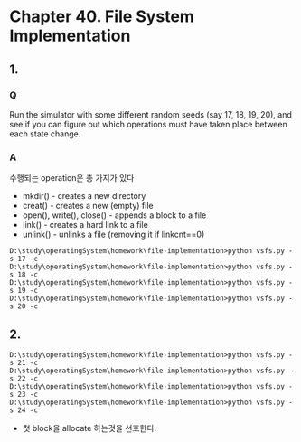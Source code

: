 # Chapter 40. File System Implementation
## 1.
### Q
Run the simulator with some different random seeds (say 17, 18, 19, 20), and see if you can figure out which operations must have taken place between each state change.
### A
수행되는 operation은 총 가지가 있다
* mkdir() - creates a new directory
* creat() - creates a new (empty) file
* open(), write(), close() - appends a block to a file
* link() - creates a hard link to a file
* unlink() - unlinks a file (removing it if linkcnt==0)
```
D:\study\operatingSystem\homework\file-implementation>python vsfs.py -s 17 -c
D:\study\operatingSystem\homework\file-implementation>python vsfs.py -s 18 -c
D:\study\operatingSystem\homework\file-implementation>python vsfs.py -s 19 -c
D:\study\operatingSystem\homework\file-implementation>python vsfs.py -s 20 -c
```
## 2.
```
D:\study\operatingSystem\homework\file-implementation>python vsfs.py -s 21 -c
D:\study\operatingSystem\homework\file-implementation>python vsfs.py -s 22 -c
D:\study\operatingSystem\homework\file-implementation>python vsfs.py -s 23 -c
D:\study\operatingSystem\homework\file-implementation>python vsfs.py -s 24 -c
```
* 첫 block을 allocate 하는것을 선호한다.